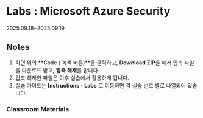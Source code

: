 # Labs : Microsoft Azure Security

2025.09.18~2025.09.19

## Notes

1. 화면 위의 **Code ( 녹색 버튼)**을 클릭하고, **Download ZIP**을 해서 압축 파일을 다운로드 받고, **압축 해제**를 합니다.
2. 압축 해제한 파일은 이후 실습에서 활용하게 됩니다.
3. 실습 가이드는 **Instructions - Labs** 로 이동하면 각 실습 번호 별로 나열되어 있습니다.

### Classroom Materials

